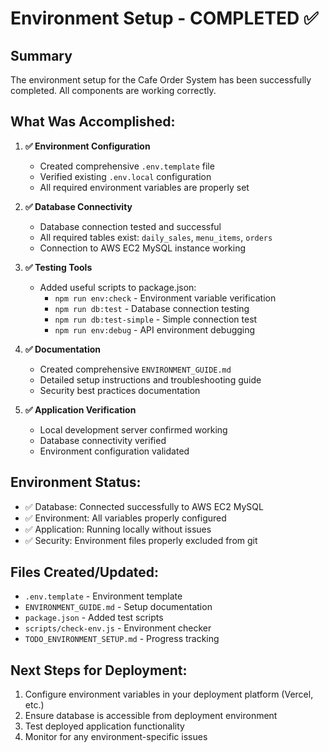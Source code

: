 # Environment Setup - COMPLETED ✅

## Summary

The environment setup for the Cafe Order System has been successfully completed. All components are working correctly.

## What Was Accomplished:

1. **✅ Environment Configuration**
   - Created comprehensive `.env.template` file
   - Verified existing `.env.local` configuration
   - All required environment variables are properly set

2. **✅ Database Connectivity**
   - Database connection tested and successful
   - All required tables exist: `daily_sales`, `menu_items`, `orders`
   - Connection to AWS EC2 MySQL instance working

3. **✅ Testing Tools**
   - Added useful scripts to package.json:
     - `npm run env:check` - Environment variable verification
     - `npm run db:test` - Database connection testing
     - `npm run db:test-simple` - Simple connection test
     - `npm run env:debug` - API environment debugging

4. **✅ Documentation**
   - Created comprehensive `ENVIRONMENT_GUIDE.md`
   - Detailed setup instructions and troubleshooting guide
   - Security best practices documentation

5. **✅ Application Verification**
   - Local development server confirmed working
   - Database connectivity verified
   - Environment configuration validated

## Environment Status:
- ✅ Database: Connected successfully to AWS EC2 MySQL
- ✅ Environment: All variables properly configured
- ✅ Application: Running locally without issues
- ✅ Security: Environment files properly excluded from git

## Files Created/Updated:
- `.env.template` - Environment template
- `ENVIRONMENT_GUIDE.md` - Setup documentation  
- `package.json` - Added test scripts
- `scripts/check-env.js` - Environment checker
- `TODO_ENVIRONMENT_SETUP.md` - Progress tracking

## Next Steps for Deployment:
1. Configure environment variables in your deployment platform (Vercel, etc.)
2. Ensure database is accessible from deployment environment
3. Test deployed application functionality
4. Monitor for any environment-specific issues
